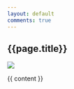 ```yaml
---
layout: default
comments: true
---
```

<h2 class="content">{{page.title}}</h2>
<img src="{{ page.image }}" />
 
{{ content }}
<div class="clearfix">
	  <div id="disqus_thread"></div>
    <script type="text/javascript">
        var disqus_shortname = ''; // required: replace example with your forum shortname

        /* * * DON'T EDIT BELOW THIS LINE * * */
        (function() {
            var dsq = document.createElement('script'); dsq.type = 'text/javascript'; dsq.async = true;
            dsq.src = '//' + disqus_shortname + '.disqus.com/embed.js';
            (document.getElementsByTagName('head')[0] || document.getElementsByTagName('body')[0]).appendChild(dsq);
        })();
    </script>
</div>